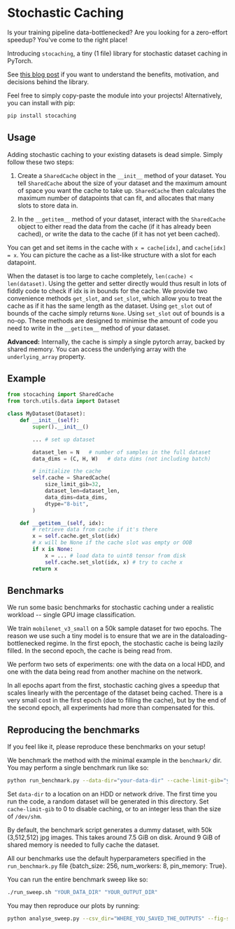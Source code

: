 # Stochastic Caching

Is your training pipeline data-bottlenecked? Are you looking for a zero-effort speedup? You've come to the right place!

Introducing `stocaching`, a tiny (1 file) library for stochastic dataset caching in PyTorch.

See [this blog post]() if you want to understand the benefits, motivation, and decisions behind the library.

Feel free to simply copy-paste the module into your projects! Alternatively, you can install with pip:

```bash
pip install stocaching
```

## Usage

Adding stochastic caching to your existing datasets is dead simple. Simply follow these two steps:

1. Create a `SharedCache` object in the `__init__` method of your dataset. You tell `SharedCache` about the size of your dataset and the maximum amount of space you want the cache to take up. `SharedCache` then calculates the maximum number of datapoints that can fit, and allocates that many slots to store data in.

2. In the `__getitem__` method of your dataset, interact with the `SharedCache` object to either read the data from the cache (if it has already been cached), or write the data to the cache (if it has not yet been cached).

You can get and set items in the cache with `x = cache[idx]`, and `cache[idx] = x`. You can picture the cache as a list-like structure with a slot for each datapoint.

When the dataset is too large to cache completely, `len(cache) < len(dataset)`. Using the getter and setter directly would thus result in lots of fiddly code to check if idx is in bounds for the cache. We provide two convenience methods `get_slot`, and `set_slot`, which allow you to treat the cache as if it has the same length as the dataset. Using `get_slot` out of bounds of the cache simply returns `None`. Using `set_slot` out of bounds is a no-op. These methods are designed to minimise the amount of code you need to write in the `__getitem__` method of your dataset.

**Advanced:** Internally, the cache is simply a single pytorch array, backed by shared memory. You can access the underlying array with the `underlying_array` property.

## Example

```python
from stocaching import SharedCache
from torch.utils.data import Dataset

class MyDataset(Dataset):
    def __init__(self):
        super().__init__()

        ... # set up dataset

        dataset_len = N   # number of samples in the full dataset
        data_dims = (C, H, W)   # data dims (not including batch)

        # initialize the cache
        self.cache = SharedCache(
            size_limit_gib=32,
            dataset_len=dataset_len,
            data_dims=data_dims,
            dtype="8-bit",
        )

    def __getitem__(self, idx):
        # retrieve data from cache if it's there
        x = self.cache.get_slot(idx)
        # x will be None if the cache slot was empty or OOB
        if x is None:
            x = ... # load data to uint8 tensor from disk
            self.cache.set_slot(idx, x) # try to cache x
        return x
```

## Benchmarks

We run some basic benchmarks for stochastic caching under a realistic workload -- single GPU image classification.

We train `mobilenet_v3_small` on a 50k sample dataset for two epochs. The reason we use such a tiny model is to ensure that we are in the dataloading-bottlenecked regime. In the first epoch, the stochastic cache is being lazily filled. In the second epoch, the cache is being read from.

We perform two sets of experiments: one with the data on a local HDD, and one with the data being read from another machine on the network.

In all epochs apart from the first, stochastic caching gives a speedup that scales linearly with the percentage of the dataset being cached. There is a very small cost in the first epoch (due to filling the cache), but by the end of the second epoch, all experiments had more than compensated for this.

## Reproducing the benchmarks

If you feel like it, please reproduce these benchmarks on your setup!

We benchmark the method with the minimal example in the `benchmark/` dir. You may perform a single benchmark run like so:

```bash
python run_benchmark.py --data-dir="your-data-dir" --cache-limit-gib="your-cache limit"
```

Set `data-dir` to a location on an HDD or network drive. The first time you run the code, a random dataset will be generated in this directory. Set `cache-limit-gib` to 0 to disable caching, or to an integer less than the size of `/dev/shm`.

By default, the benchmark script generates a dummy dataset, with 50k (3,512,512) jpg images. This takes around 7.5 GiB on disk. Around 9 GiB of shared memory is needed to fully cache the dataset.

All our benchmarks use the default hyperparameters specified in the `run_benchmark.py` file {batch_size: 256, num_workers: 8, pin_memory: True}.

You can run the entire benchmark sweep like so:

```bash
./run_sweep.sh "YOUR_DATA_DIR" "YOUR_OUTPUT_DIR"
```

You may then reproduce our plots by running:

```bash
python analyse_sweep.py --csv_dir="WHERE_YOU_SAVED_THE_OUTPUTS" --fig-save-dir="assets/"
```
